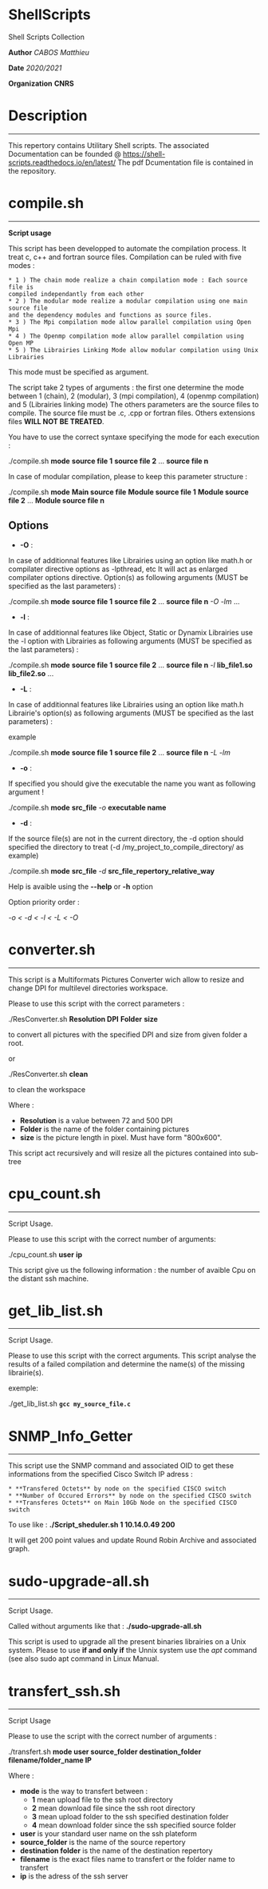 # ShellScripts
Shell Scripts Collection

**Author** *CABOS Matthieu*

**Date**  *2020/2021*

**Organization** **CNRS**

# Description
-------------

This repertory contains Utilitary Shell scripts.
The associated Documentation can be founded @ https://shell-scripts.readthedocs.io/en/latest/
The pdf Dcumentation file is contained in the repository.

# compile.sh
------------

**Script usage**

This script has been developped to automate the compilation process.
It treat c, c++ and fortran source files. Compilation can be ruled with five modes :

	* 1 ) The chain mode realize a chain compilation mode : Each source file is 
	compiled independantly from each other
	* 2 ) The modular mode realize a modular compilation using one main source file 
	and the dependency modules and functions as source files.
	* 3 ) The Mpi compilation mode allow parallel compilation using Open Mpi
	* 4 ) The Openmp compilation mode allow parallel compilation using Open MP
	* 5 ) The Librairies Linking Mode allow modular compilation using Unix Librairies

This mode must be specified as argument.

The script take 2 types of arguments : the first one determine the mode between 
1 (chain),  2 (modular), 3 (mpi compilation), 4 (openmp compilation) and 5 (Librairies linking mode)
The others parameters are the source files to compile.
The source file must be .c, .cpp or fortran files. 
Others extensions files **WILL NOT BE TREATED**.

You have to use the correct syntaxe specifying the mode for each execution :

./compile.sh **mode** **source file 1** **source file 2** ... **source file n**

In case of modular compilation, please to keep this parameter structure :

./compile.sh **mode** **Main source file** **Module source file 1** **Module source file 2** ... **Module source file n**

Options
-------

* **-O** : 

In case of additionnal features like Librairies using an option like math.h or compilater directive
options as -lpthread, etc
It will act as enlarged compilater options directive.
Option(s) as following arguments (MUST be specified as the last parameters) :

./compile.sh **mode** **source file 1** **source file 2** ... **source file n** *-O* *-lm* ...
	
* **-l** :

In case of additionnal features like Object, Static or Dynamix Librairies use the -l option with
Librairies as following arguments (MUST be specified as the last parameters) :

./compile.sh **mode** **source file 1** **source file 2** ... **source file n** *-l* **lib_file1.so** **lib_file2.so** ... 

* **-L** : 

In case of additionnal features like Librairies using an option like math.h
Librairie's option(s) as following arguments (MUST be specified as the last parameters) :

example

./compile.sh **mode** **source file 1** **source file 2** ... **source file n** *-L* *-lm*

* **-o** : 

If specified you should give the executable the name you want as following argument !

./compile.sh **mode** **src_file** *-o* **executable name**

* **-d** :

If the source file(s) are not in the current directory, the -d option should specified the directory to 
treat (-d /my_project_to_compile_directory/ as example)

./compile.sh **mode** **src_file** *-d* **src_file_repertory_relative_way**
	
 Help is avaible using the **--help** or **-h** option
 
 Option priority order :
  
 *-o < -d < -l < -L < -O*
	
	
# converter.sh
--------------
This script is a Multiformats Pictures Converter wich allow to resize and change DPI for multilevel directories workspace.
	
Please to use this script with the correct parameters :

./ResConverter.sh  **Resolution DPI**  **Folder**  **size**

to convert all pictures with the specified DPI and size from given folder a root.

or 

./ResConverter.sh **clean**

to clean the workspace

Where :
* **Resolution** is a value between 72 and 500 DPI
* **Folder** is the name of the folder containing pictures
* **size** is the picture length in pixel. Must have form "800x600".

This script act recursively and will resize all the pictures contained into sub-tree	

 
 # cpu_count.sh
 --------------
 
 Script Usage.
 
 Please to use this script with the correct number of arguments:
 
 ./cpu_count.sh **user** **ip**
 
 This script give us the following information : the number of avaible Cpu on the distant ssh machine.
 
 # get_lib_list.sh
 -----------------
 
 Script Usage.
 
 
Please to use this script with the correct arguments.
This script analyse the results of a failed compilation and determine the name(s) of the missing librairie(s).

exemple:

./get_lib_list.sh **`gcc my_source_file.c`**

# SNMP_Info_Getter
------------------
This script use the SNMP command and associated OID to get these informations from the specified Cisco Switch IP adress :

	* **Transfered Octets** by node on the specified CISCO switch
	* **Number of Occured Errors** by node on the specified CISCO switch
	* **Transferes Octets** on Main 10Gb Node on the specified CISCO switch

To use like : **./Script_sheduler.sh 1 10.14.0.49 200**

It will get 200 point values and update Round Robin Archive and associated graph.



# sudo-upgrade-all.sh
---------------------

Script Usage.

Called without arguments like that : **./sudo-upgrade-all.sh**

This script is used to upgrade all the present binaries librairies on a Unix system.
Please to use **if and only if** the Unnix system use the *apt* command (see also sudo apt command in Linux Manual.

 # transfert_ssh.sh
 ------------------
 
 Script Usage
 
 Please to use the script with the correct number of arguments :
 
./transfert.sh **mode user source_folder destination_folder filename/folder_name IP**

Where :
* **mode** is the way to transfert between :
	* **1** mean upload file to the ssh root directory
	* **2** mean download file since the ssh root directory
	* **3** mean upload folder to the ssh specified destination folder
	* **4** mean download folder since the ssh specified source folder
* **user** is your standard user name on the ssh plateform
* **source_folder** is the name of the source repertory
* **destination folder** is the name of the destination repertory
* **filename** is the exact files name to transfert or the folder name to transfert
* **ip** is the adress of the ssh server
